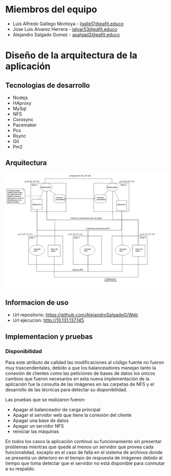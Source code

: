 # Miembros del equipo

* Luis Alfredo Gallego Montoya - lgalle17@eafit.educo
* Jose Luis Alvarez Herrera - jalvar53@eafit.educo
* Alejandro Salgado Gomez - asalgad2@eafit.educo

# Diseño de la arquitectura de la aplicación

## Tecnologias de desarrollo

* Nodejs
* HAproxy
* MySql
* NFS
* Corosync
* Pacemaker
* Pcs
* Rsync
* Git
* Pm2

## Arquitectura

![](https://github.com/AlejandroSalgadoG/Web/blob/master/documents/img/general-architecture-view.png "Vista Arquitectura General")

## Informacion de uso

* Url repositorio: https://github.com/AlejandroSalgadoG/Web
* Url ejecucion: http://10.131.137.145

## Implementacion y pruebas

### Disponibilidad

Para este atributo de calidad las modificaciones al código fuente no fueron muy
trascendentales, debido a que los balanceadores manejan tanto la conexión de clientes
como las peticiones de bases de datos los únicos cambios que fueron necesarios en
esta nueva implementación de la aplicación fue la consulta de las imágenes en las
carpetas de NFS y el desarrollo de las técnicas para detectar su disponibilidad.

Las pruebas que se realizaron fueron:

* Apagar el balanceador de carga principal
* Apagar el servidor web que tiene la conexión del cliente
* Apagar una base de datos
* Apagar un servidor NFS
* reiniciar las máquinas

En todos los casos la aplicación continuó su funcionamiento sin presentar problemas
mientras que quede al menos un servidor que provea cada funcionalidad, excepto en el
caso de falla en el sistema de archivos donde se presenta un deterioro en el tiempo
de respuesta de imágenes debido al tiempo que toma detectar que el servidor no
está disponible para conmutar a su respaldo.
